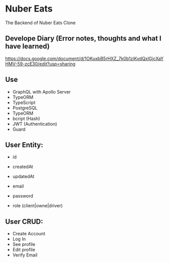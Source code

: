 # Nuber Eats

The Backend of Nuber Eats Clone

## Develope Diary (Error notes, thoughts and what I have learned)
https://docs.google.com/document/d/1OKuxbB5rHXZ_7k0b1ziKvdQxIGjcXaYHMV-59-zcE30/edit?usp=sharing

 ## Use
- GraphQL with Apollo Server
- TypeORM
- TypeScript 
- PostgreSQL
- TypeORM
- bcript (Hash)
- JWT (Authentication)
- Guard


## User Entity:
- id
- createdAt
- updatedAt

- email
- password
- role (client|owne|driver)

## User CRUD:
- Create Account
- Log In
- See profile
- Edit profile
- Verify Email